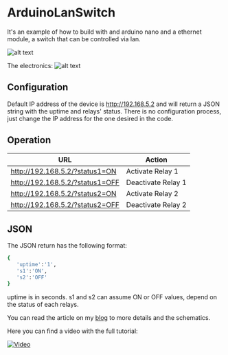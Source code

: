 # ArduinoLanSwitch

It's an example of how to build with and arduino nano and a ethernet module, a switch that can be controlled via lan.

![alt text](http://www.gsampallo.com/blog/wp-content/uploads/2020/03/ArduinoLanSwitch1.jpg "Diagrama")

The electronics:
![alt text](http://www.gsampallo.com/blog/wp-content/uploads/2020/03/ArduinoLanSwitch2.jpg "Diagrama")

## Configuration

Default IP address of the device is http://192.168.5.2 and will return a JSON string with the uptime and relays' status.
There is no configuration process, just change the IP address for the one desired in the code.

## Operation

|URL|Action|
| ------ | ------ |
|http://192.168.5.2/?status1=ON| Activate Relay 1|
|http://192.168.5.2/?status1=OFF| Deactivate Relay 1|
|http://192.168.5.2/?status2=ON| Activate Relay 2|
|http://192.168.5.2/?status2=OFF| Deactivate Relay 2|

## JSON

The JSON return has the following format:


```sh
{ 
   'uptime':'1',
   's1':'ON',
   's2':'OFF'
}
```

uptime is in seconds. s1 and s2 can assume ON or OFF values, depend on the status of each relays.

You can read the article on my [blog](https://www.gsampallo.com/blog/?p=612) to more details and the schematics.

Here you can find a video with the full tutorial:

[![Video](https://img.youtube.com/vi/_4VGkqNcXNE/0.jpg)](https://www.youtube.com/watch?v=_4VGkqNcXNE)
